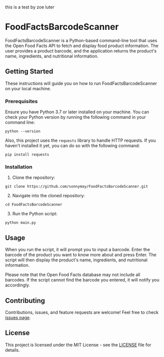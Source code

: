 this is a test by zoe luter 
# FoodFactsBarcodeScanner

FoodFactsBarcodeScanner is a Python-based command-line tool that uses the Open Food Facts API to fetch and display food product information. The user provides a product barcode, and the application returns the product's name, ingredients, and nutritional information. 

## Getting Started

These instructions will guide you on how to run FoodFactsBarcodeScanner on your local machine.

### Prerequisites

Ensure you have Python 3.7 or later installed on your machine. You can check your Python version by running the following command in your command line:

```
python --version
```

Also, this project uses the `requests` library to handle HTTP requests. If you haven't installed it yet, you can do so with the following command:

```
pip install requests
```

### Installation

1. Clone the repository:
```
git clone https://github.com/sonnymay/FoodFactsBarcodeScanner.git
```

2. Navigate into the cloned repository:
```
cd FoodFactsBarcodeScanner
```

3. Run the Python script:
```
python main.py
```

## Usage

When you run the script, it will prompt you to input a barcode. Enter the barcode of the product you want to know more about and press Enter. The script will then display the product's name, ingredients, and nutritional information. 

Please note that the Open Food Facts database may not include all barcodes. If the script cannot find the barcode you entered, it will notify you accordingly.

## Contributing

Contributions, issues, and feature requests are welcome! Feel free to check [issues page](https://github.com/YourUsername/FoodFactsBarcodeScanner/issues). 

## License

This project is licensed under the MIT License - see the [LICENSE](LICENSE) file for details.
```
